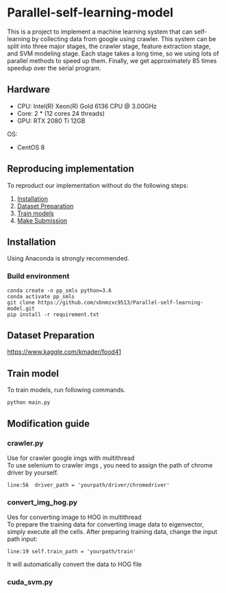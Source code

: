 # Parallel-self-learning-model

This is a project to implement a machine learning system that can self-learning by collecting data from google using crawler. This system can be split into three major stages, the crawler stage, feature extraction stage, and SVM modeling stage. Each stage takes a long time, so we using lots of parallel methods to speed up them. Finally, we get approximately 85 times speedup over the serial program.


## Hardware
* CPU: Intel(R) Xeon(R) Gold 6136 CPU @ 3.00GHz 
* Core: 2 * (12 cores 24 threads)
* GPU: RTX 2080 Ti 12GB

OS: 
* CentOS 8

## Reproducing implementation
To reproduct our implementation without do the following steps:
1. [Installation](#installation)
2. [Dataset Preparation](#dataset-preparation)
3. [Train models](#train-models)
4. [Make Submission](#make-submission)


## Installation
Using Anaconda is strongly recommended.

### Build environment
```
conda create -n pp_smls python=3.6
conda activate pp_smls
git clone https://github.com/vbnmzxc9513/Parallel-self-learning-model.git
pip install -r requirement.txt
```

## Dataset Preparation  
https://www.kaggle.com/kmader/food41

## Train model

To train models, run following commands.
```
python main.py
````

## Modification guide

### crawler.py
Use for crawler google imgs with multithread   
To use selenium to crawler imgs , you need to assign the path of chrome driver by yourself.
```
line:56  driver_path = 'yourpath/driver/chromedriver'
```


### convert_img_hog.py
Ues for converting image to HOG in multithread   
To prepare the training data for converting image data to eigenvector, simply execute all the cells. After preparing training data, change the input path input:  
```
line:19 self.train_path = 'yourpath/train'
```
It will automatically convert the data to HOG file

### cuda_svm.py
